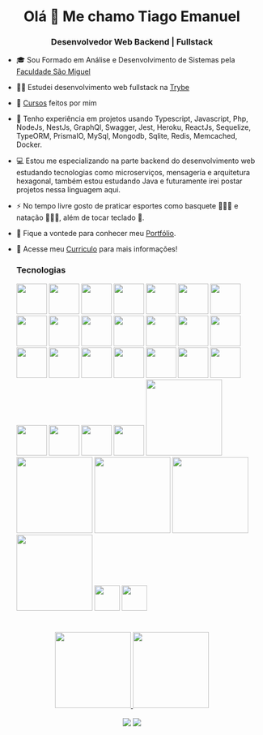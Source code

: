 <h1 align="center">Olá 👋 Me chamo Tiago Emanuel</h1>
<h3 align="center">Desenvolvedor Web Backend | Fullstack</h3>

- 🎓 Sou Formado em Análise e Desenvolvimento de Sistemas pela <a href="https://www.unisaomiguel.edu.br/ead/analise-e-desenvolvimento-de-sistemas/">Faculdade São Miguel</a></p> 
- 👨‍💻 Estudei desenvolvimento web fullstack na <a href="https://www.betrybe.com/">Trybe</a></p>
- 📑 <a href="https://v2.credential.net/profile/tiagoemanueldonascimento981866/wallet#gs.belygj">Cursos</a> feitos por mim</p>
- 🔭 Tenho experiência em projetos usando Typescript, Javascript, Php, NodeJs, NestJs, GraphQl, Swagger, Jest, Heroku, ReactJs, Sequelize, TypeORM, PrismaIO, MySql, Mongodb, Sqlite, Redis, Memcached, Docker.
- 💻 Estou me especializando na parte backend do desenvolvimento web estudando tecnologias como microserviços, mensageria e arquitetura hexagonal, também estou estudando Java e futuramente irei postar projetos nessa linguagem aqui.
- ⚡ No tempo livre gosto de praticar esportes como basquete ⛹🏽‍♂️ e natação 🏊🏽‍♂️, além de tocar teclado 🎹.
- 🎯 Fique a vontede para conhecer meu <a href="https://tiago-portifolio.vercel.app" target="_blank">Portfólio</a>.</p>
- 📝 Acesse meu <a href="https://gitconnected.com/tiagoemanuel8/resume" target="_blank">Curriculo</a> para mais informações!



  <h3> Tecnologias </h3>
    <span>
       <img src="https://cdn.jsdelivr.net/gh/devicons/devicon/icons/javascript/javascript-original.svg" width="60" /> <!-- Js -->
       <img src="https://cdn.jsdelivr.net/gh/devicons/devicon/icons/typescript/typescript-original.svg" width="60"> <!-- Ts -->
       <img src="https://cdn.jsdelivr.net/gh/devicons/devicon/icons/python/python-original.svg" width="60"> <!-- Python -->
       <img src="https://cdn.jsdelivr.net/gh/devicons/devicon/icons/java/java-original.svg" width="60"> <!-- Java -->
       <img src="https://cdn.jsdelivr.net/gh/devicons/devicon/icons/nodejs/nodejs-original.svg" width="60"> <!-- Node -->
       <img src="https://cdn.jsdelivr.net/gh/devicons/devicon/icons/react/react-original.svg" width="60"> <!-- React -->
       <img src="https://cdn.jsdelivr.net/gh/devicons/devicon/icons/nestjs/nestjs-plain.svg" width="60"> <!-- Nest -->
       <img src="https://cdn.jsdelivr.net/gh/devicons/devicon/icons/graphql/graphql-plain.svg" width="60"> <!-- GraphQL -->
       <img src="https://cdn.jsdelivr.net/gh/devicons/devicon/icons/spring/spring-original.svg" width="60"> <!-- Spring -->
       <img src="https://github.com/TiagoEmanuel8/TiagoEmanuel8/assets/72472530/c5c3d57b-9009-4a6d-9f0f-57490eafb4b2" width="60"> <!-- Prisma -->
       <img src="https://github.com/TiagoEmanuel8/TiagoEmanuel8/assets/72472530/62bfc616-136b-487d-9271-0d389186f666" width="60"> <!-- TypeORM -->
       <img src="https://cdn.jsdelivr.net/gh/devicons/devicon/icons/sequelize/sequelize-original.svg" width="60"> <!-- Sequelize -->
       <img src="https://cdn.jsdelivr.net/gh/devicons/devicon/icons/mysql/mysql-original.svg" width="60"> <!-- Mysql -->
       <img src="https://cdn.jsdelivr.net/gh/devicons/devicon/icons/postgresql/postgresql-original.svg" width="60"> <!-- Postgresql -->
       <img src="https://cdn.jsdelivr.net/gh/devicons/devicon/icons/sqlite/sqlite-original.svg" width="60"> <!-- SQLite -->
       <img src="https://cdn.jsdelivr.net/gh/devicons/devicon/icons/mongodb/mongodb-original.svg" width="60"> <!-- MongoDB -->
       <img src="https://cdn.jsdelivr.net/gh/devicons/devicon/icons/redis/redis-original.svg" width="60"> <!-- Redis -->
       <img src="https://cdn.jsdelivr.net/gh/devicons/devicon/icons/apachekafka/apachekafka-original.svg" width="60"> <!-- Kafka -->
       <img src="https://github.com/TiagoEmanuel8/TiagoEmanuel8/assets/72472530/5c08d4b7-327d-4414-b22e-53c246072029" width="60"> <!-- Swagger -->
       <img src="https://cdn.jsdelivr.net/gh/devicons/devicon/icons/socketio/socketio-original.svg" width="60"> <!-- Websocket -->
       <img src="https://cdn.jsdelivr.net/gh/devicons/devicon/icons/docker/docker-original.svg" width="60"> <!-- Docker -->
       <img src="https://cdn.jsdelivr.net/gh/devicons/devicon/icons/kubernetes/kubernetes-plain.svg" width="60"> <!-- Kubernetes -->
       <img src="https://cdn.jsdelivr.net/gh/devicons/devicon/icons/eslint/eslint-original.svg" width="60"> <!-- Eslint -->
       <img src="https://cdn.jsdelivr.net/gh/devicons/devicon/icons/jest/jest-plain.svg" width="60"> <!-- Jest -->
       <img src="https://cdn.jsdelivr.net/gh/devicons/devicon/icons/mocha/mocha-plain.svg" width="60"> <!-- Mocha -->
       <img src="https://github.com/TiagoEmanuel8/TiagoEmanuel8/assets/72472530/04794c62-be5f-4d49-a3af-6a3e73c6318e" width="150"> <!-- Chai -->
       <img src="https://github.com/TiagoEmanuel8/TiagoEmanuel8/assets/72472530/99670c06-7184-4dae-bdb0-50d5265cea58" width="150"> <!-- Cypress -->
       <img src="https://github.com/TiagoEmanuel8/TiagoEmanuel8/assets/72472530/ac64dd25-d345-4baf-8fab-72d898113001" width="150"> <!-- Git -->
       <img src="https://github.com/TiagoEmanuel8/TiagoEmanuel8/assets/72472530/309be142-62f0-4257-9f74-aec7ecfa83d6" width="150"> <!-- Linux -->
       <img src="https://github.com/TiagoEmanuel8/TiagoEmanuel8/assets/72472530/891dacd2-ab94-405c-b556-08e603c343ae" width="150"> <!-- Visual Studio Code -->
       <img src="https://github.com/TiagoEmanuel8/TiagoEmanuel8/assets/72472530/d547eb04-6101-4486-9599-309b8198aabb" width="50"> <!-- Html -->
       <img src="https://github.com/TiagoEmanuel8/TiagoEmanuel8/assets/72472530/d8a7af7d-9a43-4538-a6d0-00e1fef405ce" width="50"> <!-- Css -->
    </span>
</div>

#

<div align="center">
  <a href="https://github.com/TiagoEmanuel8">
  <img height="150em" src="https://github-readme-stats.vercel.app/api?username=TiagoEmanuel8&show_icons=true&theme=tokyonight&include_all_commits=true&count_private=true"/>
  <img height="150em" src="https://github-readme-stats.vercel.app/api/top-langs/?username=TiagoEmanuel8&exclude_repo=trybe-exercises,easy-sac,sac-easy-chat,nbb-presentation,nodejs-concepts,github-readme-stats,trybewallet,recipes-app,exercise-sequelize-associations,tiago.portifolio,cookmaster,sac-easy-chat,species-Api,Awesome-Profile-README-templates,alurakut&langs_count=10&layout=compact&langs_count=8&theme=tokyonight"/>
</div>
 <div><br>
   
  <div align="center">
   <a href="https://www.linkedin.com/in/tiagoemanuel/" target="_blank"><img src="https://img.shields.io/badge/-LinkedIn-%230077B5?style=for-the-badge&logo=linkedin&logoColor=white" target="_blank"></a> 
  <a href = "mailto:tiago.emanuel.n@gmail.com"><img src="https://img.shields.io/badge/-Gmail-%23333?style=for-the-badge&logo=gmail&logoColor=white" target="_blank"></a>
     
<div align="center">
